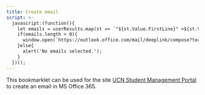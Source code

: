```yaml
---
title: Create email
script: >-
  javascript:(function(){
    let emails = userResults.map(st => `"${st.Value.FirstLine}" <${st.Value.Email}>`);
    if(emails.length > 0){
      window.open(`https://outlook.office.com/mail/deeplink/compose?to=${emails.join(',')}`);
    }else{
      alert('No emails selected.');
    }
  })();
---
```


This bookmarklet can be used for the site [UCN Student Management Portal](https://ucnstudents.ondni.com) to create an email in MS Office 365.
